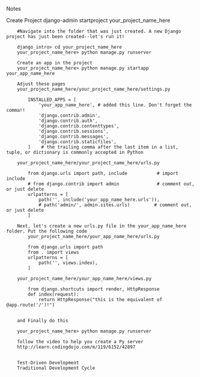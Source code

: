 Notes

Create Project
    django-admin startproject your_project_name_here

        #Navigate into the folder that was just created. A new Django project has just been created--let's run it!

        django_intro> cd your_project_name_here
        your_project_name_here> python manage.py runserver

        Create an app in the project
        your_project_name_here> python manage.py startapp your_app_name_here

        Adjust these pages
        your_project_name_here/your_project_name_here/settings.py

            INSTALLED_APPS = [
                'your_app_name_here', # added this line. Don't forget the comma!!
                'django.contrib.admin',
                'django.contrib.auth',
                'django.contrib.contenttypes',
                'django.contrib.sessions',
                'django.contrib.messages',
                'django.contrib.staticfiles',
            ]    # the trailing comma after the last item in a list, tuple, or dictionary is commonly accepted in Python

        your_project_name_here/your_project_name_here/urls.py

            from django.urls import path, include           # import include
            # from django.contrib import admin              # comment out, or just delete
            urlpatterns = [
                path('', include('your_app_name_here.urls')),	   
                # path('admin/', admin.sites.urls)         # comment out, or just delete
            ]

        Next, let's create a new urls.py file in the your_app_name_here folder. Put the following code
            your_project_name_here/your_app_name_here/urls.py

            from django.urls import path     
            from . import views
            urlpatterns = [
                path('', views.index),	   
            ]

        your_project_name_here/your_app_name_here/views.py

            from django.shortcuts import render, HttpResponse
            def index(request):
                return HttpResponse("this is the equivalent of @app.route('/')!")


        and Finally do this

        your_project_name_here> python manage.py runserver

        follow the video to help you create a Py server
        http://learn.codingdojo.com/m/119/6152/42897


        Test-Driven Development
        Traditional Development Cycle
